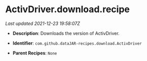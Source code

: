 # ActivDriver.download.recipe

_Last updated 2021-12-23 19:58:07Z_

- **Description**: Downloads the version of ActivDriver.

- **Identifier**: `com.github.dataJAR-recipes.download.ActivDriver`

- **Parent Recipes**: `None`